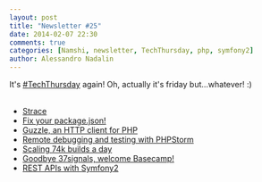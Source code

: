 ```yaml
---
layout: post
title: "Newsletter #25"
date: 2014-02-07 22:30
comments: true
categories: [Namshi, newsletter, TechThursday, php, symfony2]
author: Alessandro Nadalin
---
```


It's [#TechThursday](/blog/categories/techthursday/) again! Oh, actually it's friday but...whatever! :)
<br/>
<br/>
<!-- more -->

* [Strace](http://chadfowler.com/blog/2014/01/26/the-magic-of-strace/)
* [Fix your package.json!](https://github.com/HenrikJoreteg/fixpack)
* [Guzzle, an HTTP client for PHP](http://www.sitepoint.com/guzzle-php-http-client/)
* [Remote debugging and testing with PHPStorm](https://dutchweballiance.nl/techblog/the-definitive-remote-debug-and-unittest-with-phpstorm-guide-part-6/)
* [Scaling 74k builds a day](http://blog.gopivotal.com/case-studies-2/continuous-integration-scaling-to-74000-builds-per-day-with-travis-ci-rabbitmq)
* [Goodbye 37signals, welcome Basecamp!](https://37signals.com/)
* [REST APIs with Symfony2](http://welcometothebundle.com/symfony2-rest-api-the-best-2013-way/)